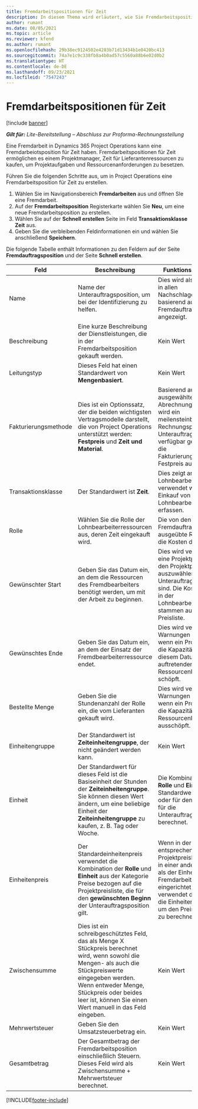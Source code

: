 ```yaml
---
title: Fremdarbeitspositionen für Zeit
description: In diesem Thema wird erläutert, wie Sie Fremdarbeitspositionen für Zeit und den Einkauf von Zeit von Lieferanten aufzeichnen.
author: rumant
ms.date: 08/05/2021
ms.topic: article
ms.reviewer: kfend
ms.author: rumant
ms.openlocfilehash: 29b38ec9124502e4283b71d13434b1e0420bc413
ms.sourcegitcommit: 74a7e1c9c338fb8a4b0ad57c5560a88b6e02d0b2
ms.translationtype: HT
ms.contentlocale: de-DE
ms.lasthandoff: 09/23/2021
ms.locfileid: "7547243"
---
```

# <a name="subcontract-lines-for-time"></a>Fremdarbeitspositionen für Zeit

[!include [banner](../../includes/dataverse-preview.md)]

_**Gilt für:** Lite-Bereitstellung – Abschluss zur Proforma-Rechnungsstellung_

Eine Fremdarbeit in Dynamics 365 Project Operations kann eine Fremdarbeiotsposition für Zeit haben. Fremdarbeitspositionen für Zeit ermöglichen es einem Projektmanager, Zeit für Lieferantenressourcen zu kaufen, um Projektaufgaben und Ressourcenanforderungen zu besetzen.

Führen Sie die folgenden Schritte aus, um in Project Operations eine Fremdarbeitsposition für Zeit zu erstellen.

1. Wählen Sie im Navigationsbereich **Fremdarbeiten** aus und öffnen SIe eine Fremdarbeit.
2. Auf der **Fremdarbeitsposition** Registerkarte wählen Sie **Neu**, um eine neue Fremdarbeitsposition zu erstellen.
3. Wählen Sie auf der **Schnell erstellen** Seite im Feld **Transaktionsklasse** **Zeit** aus.
4. Geben Sie die verbleibenden Feldinformationen ein und wählen Sie anschließend **Speichern**.

  Die folgende Tabelle enthält Informationen zu den Feldern auf der Seite **Fremdauftragsposition** und der Seite **Schnell erstellen**.

| **Feld** | **Beschreibung** | **Funktionsauswirkung** |
| --- | --- | --- |
| Name | Name der Unterauftragsposition, um bei der Identifizierung zu helfen. | Dies wird als erste Spalte in allen Nachschlagevorgängen basierend auf Fremdauftragspositionen angezeigt. |
| Beschreibung | Eine kurze Beschreibung der Dienstleistungen, die in der Fremdarbeitsposition gekauft werden. |Kein Wert |
| Leitungstyp |   Dieses Feld hat einen Standardwert von **Mengenbasiert**.| Kein Wert |
| Fakturierungsmethode | Dies ist ein Optionssatz, der die beiden wichtigsten Vertragsmodelle darstellt, die von Project Operations unterstützt werden: **Festpreis** und **Zeit und Material**. | Basierend auf der ausgewählten Abrechnungsmethode wird ein meilensteinbasierter Rechnungsplan für Unterauftragspositionen verfügbar gemacht, wenn die Fakturierungsmethode Festpreis ausgewählt ist. |
| Transaktionsklasse | Der Standardwert ist **Zeit**. | Dies zeigt an, dass die Lohnbearbeitungsposition verwendet wird, um einen Einkauf von Lohnbearbeitungszeit zu erfassen. |
| Rolle | Wählen Sie die Rolle der Lohnbearbeiterressourcen aus, deren Zeit eingekauft wird. | Die von den Fremdauftragsressourcen ausgeübte Rolle bestimmt die Kosten des Einkaufs. |
| Gewünschter Start | Geben Sie das Datum ein, an dem die Ressourcen des Fremdbearbeiters benötigt werden, um mit der Arbeit zu beginnen. | Dies wird verwendet, um eine Projektpreisliste aus den Projektpreislisten auszuwählen, die dem Unterauftrag beigefügt sind. Die Kosten der Rolle in der Lohnbearbeitungsposition stammen aus dieser Preisliste. |
| Gewünschtes Ende | Geben Sie das Datum ein, an dem der Einsatz der Fremdbearbeiterressource endet. | Dies wird verwendet, um Warnungen anzuzeigen, wenn ein Projektmanager die Kapazität für nach diesem Datum auftretenden Ressourcenbedarf schöpft. |
| Bestellte Menge | Geben Sie die Stundenanzahl der Rolle ein, die vom Lieferanten gekauft wird. | Dies wird verwendet, um Warnungen anzuzeigen, wenn ein Projektmanager die Kapazität des Ressourcenbedarfs ausschöpft. |
| Einheitengruppe | Der Standardwert ist **Zeiteinheitengruppe**, der nicht geändert werden kann. | Kein Wert|
| Einheit | Der Standardwert für dieses Feld ist die Basiseinheit der Stunden der **Zeiteinheitengruppe**. Sie können diesen Wert ändern, um eine beliebige Einheit der **Zeiteinheitengruppe** zu kaufen, z. B. Tag oder Woche. | Die Kombination von **Rolle** und **Einheit** wird als Standardwert verwendet oder für den Einheitspreis für die Unterauftragsposition berechnet. |
| Einheitenpreis | Der Standardeinheitenpreis verwendet die Kombination der **Rolle** und **Einheit** aus der Kategorie Preise bezogen auf die Projektpreisliste, die für den **gewünschten Beginn** der Unterauftragsposition gilt. | Wenn in der entsprechenden Projektpreisliste der Preis in einer anderen Einheit als der Einheit in der Fremdarbeitsposition eingerichtet ist, verwendet das System die Einheitenumrechnung, um den Preis pro Einheit zu berechnen. |
| Zwischensumme |    Dies ist ein schreibgeschütztes Feld, das als Menge X Stückpreis berechnet wird, wenn sowohl die Mengen- als auch die Stückpreiswerte eingegeben werden. Wenn entweder Menge, Stückpreis oder beides leer ist, können Sie einen Wert manuell in das Feld eingeben. | Kein Wert|
| Mehrwertsteuer |   Geben Sie den Umsatzsteuerbetrag ein. |Kein Wert |
| Gesamtbetrag | Der Gesamtbetrag der Fremdarbeitsposition einschließlich Steuern. Dieses Feld wird als Zwischensumme + Mehrwertsteuer berechnet.|Kein Wert |

[!INCLUDE[footer-include](../../includes/footer-banner.md)]
